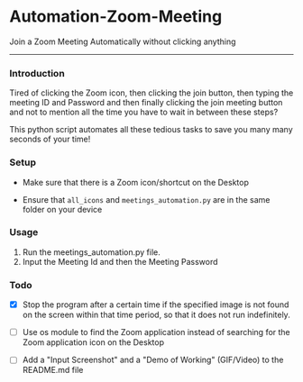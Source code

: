 # Automation-Zoom-Meeting
Join a Zoom Meeting Automatically without clicking anything

-------------

### Introduction
Tired of clicking the Zoom icon, then clicking the join button, then typing the meeting ID and Password and then finally clicking the join meeting button and not to mention all the time you have to wait in between these steps?

This python script automates all these tedious tasks to save you many many seconds of your time!


### Setup
- Make sure that there is a Zoom icon/shortcut on the Desktop

- Ensure that `all_icons` and `meetings_automation.py` are in the same folder on your device

### Usage
1. Run the meetings_automation.py file. 
1. Input the Meeting Id and then the Meeting Password


### Todo
- [x] Stop the program after a certain time if the specified image is not found on the screen within that time period, so that it does not run indefinitely.

- [ ] Use os module to find the Zoom application instead of searching for the Zoom application icon on the Desktop

- [ ] Add a "Input Screenshot" and a "Demo of Working" (GIF/Video) to the README.md file

